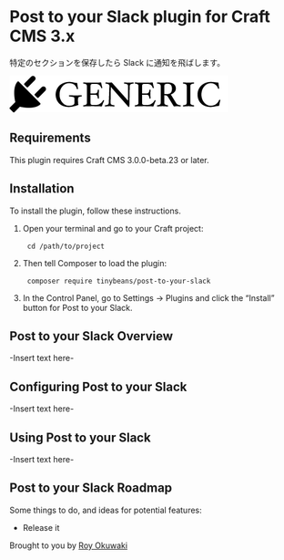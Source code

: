# Post to your Slack plugin for Craft CMS 3.x

特定のセクションを保存したら Slack に通知を飛ばします。

![Screenshot](resources/img/plugin-logo.png)

## Requirements

This plugin requires Craft CMS 3.0.0-beta.23 or later.

## Installation

To install the plugin, follow these instructions.

1. Open your terminal and go to your Craft project:

        cd /path/to/project

2. Then tell Composer to load the plugin:

        composer require tinybeans/post-to-your-slack

3. In the Control Panel, go to Settings → Plugins and click the “Install” button for Post to your Slack.

## Post to your Slack Overview

-Insert text here-

## Configuring Post to your Slack

-Insert text here-

## Using Post to your Slack

-Insert text here-

## Post to your Slack Roadmap

Some things to do, and ideas for potential features:

* Release it

Brought to you by [Roy Okuwaki](https://tinybeans.net)

